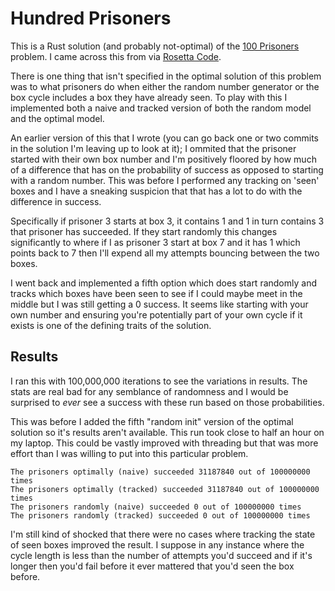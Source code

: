 # Hundred Prisoners

This is a Rust solution (and probably not-optimal) of the [100 Prisoners][1]
problem. I came across this from via [Rosetta Code][2].

There is one thing that isn't specified in the optimal solution of this problem
was to what prisoners do when either the random number generator or the box
cycle includes a box they have already seen. To play with this I implemented
both a naive and tracked version of both the random model and the optimal
model.

An earlier version of this that I wrote (you can go back one or two commits in
the solution I'm leaving up to look at it); I ommited that the prisoner started
with their own box number and I'm positively floored by how much of a
difference that has on the probability of success as opposed to starting with a
random number. This was before I performed any tracking on 'seen' boxes and I
have a sneaking suspicion that that has a lot to do with the difference in
success.

Specifically if prisoner 3 starts at box 3, it contains 1 and 1 in turn
contains 3 that prisoner has succeeded. If they start randomly this changes
significantly to where if I as prisoner 3 start at box 7 and it has 1 which
points back to 7 then I'll expend all my attempts bouncing between the two
boxes.

I went back and implemented a fifth option which does start randomly and tracks
which boxes have been seen to see if I could maybe meet in the middle but I was
still getting a 0 success. It seems like starting with your own number and
ensuring you're potentially part of your own cycle if it exists is one of the
defining traits of the solution.

## Results

I ran this with 100,000,000 iterations to see the variations in results. The
stats are real bad for any semblance of randomness and I would be surprised to
*ever* see a success with these run based on those probabilities.

This was before I added the fifth "random init" version of the optimal solution
so it's results aren't available. This run took close to half an hour on my
laptop. This could be vastly improved with threading but that was more effort
than I was willing to put into this particular problem.

```
The prisoners optimally (naive) succeeded 31187840 out of 100000000 times
The prisoners optimally (tracked) succeeded 31187840 out of 100000000 times
The prisoners randomly (naive) succeeded 0 out of 100000000 times
The prisoners randomly (tracked) succeeded 0 out of 100000000 times
```

I'm still kind of shocked that there were no cases where tracking the state of
seen boxes improved the result. I suppose in any instance where the cycle
length is less than the number of attempts you'd succeed and if it's longer
then you'd fail before it ever mattered that you'd seen the box before.

[1]: https://en.wikipedia.org/wiki/100_prisoners_problem
[2]: http://rosettacode.org/wiki/100_prisoners
